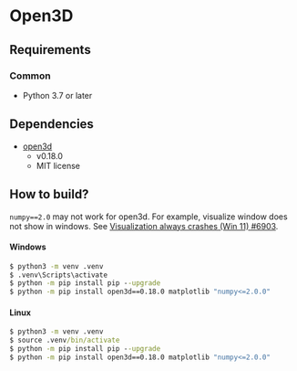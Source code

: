 # Open3D

## Requirements

### Common

* Python 3.7 or later

## Dependencies

* [open3d](https://github.com/isl-org/Open3D)
  * v0.18.0
  * MIT license

## How to build?

`numpy==2.0` may not work for open3d.
For example, visualize window does not show in windows.
See [Visualization always crashes (Win 11) #6903](https://github.com/isl-org/Open3D/issues/6903).

#### Windows

````bat
$ python3 -m venv .venv
$ .venv\Scripts\activate
$ python -m pip install pip --upgrade
$ python -m pip install open3d==0.18.0 matplotlib "numpy<=2.0.0"
````

#### Linux

````bat
$ python3 -m venv .venv
$ source .venv/bin/activate
$ python -m pip install pip --upgrade
$ python -m pip install open3d==0.18.0 matplotlib "numpy<=2.0.0"
````